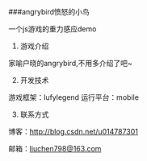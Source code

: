 ###angrybird愤怒的小鸟

一个js游戏的重力感应demo

1. 游戏介绍

家喻户晓的angrybird,不用多介绍了吧~

2. 开发技术

游戏框架：lufylegend
运行平台：mobile


3. 联系方式

博客：http://blog.csdn.net/u014787301

邮箱：liuchen798@163.com
